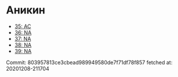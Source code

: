 # Аникин
- [35: AC](35.md)
- [36: NA](36.md)
- [37: NA](37.md)
- [38: NA](38.md)
- [39: NA](39.md)

Commit: 803957813ce3cbead989949580de7f71df78f857
 fetched at: 20201208-211704
